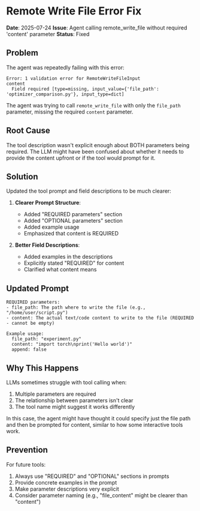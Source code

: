 # Remote Write File Error Fix

**Date**: 2025-07-24
**Issue**: Agent calling remote_write_file without required 'content' parameter
**Status**: Fixed

## Problem

The agent was repeatedly failing with this error:
```
Error: 1 validation error for RemoteWriteFileInput
content
  Field required [type=missing, input_value={'file_path': 'optimizer_comparison.py'}, input_type=dict]
```

The agent was trying to call `remote_write_file` with only the `file_path` parameter, missing the required `content` parameter.

## Root Cause

The tool description wasn't explicit enough about BOTH parameters being required. The LLM might have been confused about whether it needs to provide the content upfront or if the tool would prompt for it.

## Solution

Updated the tool prompt and field descriptions to be much clearer:

1. **Clearer Prompt Structure**:
   - Added "REQUIRED parameters" section
   - Added "OPTIONAL parameters" section
   - Added example usage
   - Emphasized that content is REQUIRED

2. **Better Field Descriptions**:
   - Added examples in the descriptions
   - Explicitly stated "REQUIRED" for content
   - Clarified what content means

## Updated Prompt

```
REQUIRED parameters:
- file_path: The path where to write the file (e.g., "/home/user/script.py")
- content: The actual text/code content to write to the file (REQUIRED - cannot be empty)

Example usage:
  file_path: "experiment.py"
  content: "import torch\nprint('Hello world')"
  append: false
```

## Why This Happens

LLMs sometimes struggle with tool calling when:
1. Multiple parameters are required
2. The relationship between parameters isn't clear
3. The tool name might suggest it works differently

In this case, the agent might have thought it could specify just the file path and then be prompted for content, similar to how some interactive tools work.

## Prevention

For future tools:
1. Always use "REQUIRED" and "OPTIONAL" sections in prompts
2. Provide concrete examples in the prompt
3. Make parameter descriptions very explicit
4. Consider parameter naming (e.g., "file_content" might be clearer than "content")